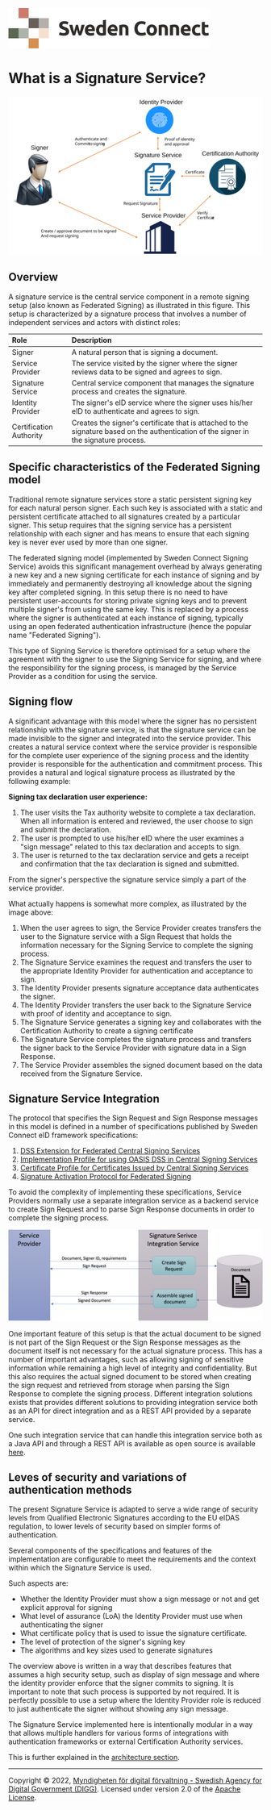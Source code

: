 ![Logo](images/sweden-connect.png)

# What is a Signature Service?

![SignServiceOverview](images/signservice-overview.svg)

## Overview

A signature service is the central service component in a remote signing setup (also known as Federated Signing) as illustrated
in this figure. This setup is characterized by a signature process that involves a number of independent services and actors with
distinct roles:

| Role                    | Description                                                                                                                            |
|:------------------------|:---------------------------------------------------------------------------------------------------------------------------------------|
| Signer                  | A natural person that is signing a document.                                                                                           |
| Service Provider        | The service visited by the signer where the signer reviews data to be signed and agrees to sign.                                       |
| Signature Service       | Central service component that manages the signature process and creates the signature.                                                |
| Identity Provider       | The signer's eID service where the signer uses his/her eID to authenticate and agrees to sign.                                         |
| Certification Authority | Creates the signer's certificate that is attached to the signature based on the authentication of the signer in the signature process. |


## Specific characteristics of the Federated Signing model

Traditional remote signature services store a static persistent signing key for each natural person signer. Each such key is
associated with a static and persistent certificate attached to all signatures created by a particular signer. This 
setup requires that the signing service has a persistent relationship with each signer and has means to ensure
that each signing key is never ever used by more than one signer.

The federated signing model (implemented by Sweden Connect Signing Service) avoids this significant management overhead by always generating a new key and a new
signing certificate for each instance of signing and by immediately and permanently destroying all knowledge
about the signing key after completed signing. In this setup there is no need to have persistent user-accounts for storing
private signing keys and to prevent multiple signer's from using the same key. This is replaced by a process
where the signer is authenticated at each instance of signing, typically using an open federated authentication infrastructure 
(hence the popular name "Federated Signing").

This type of Signing Service is therefore optimised for a setup where the agreement with the signer to use the Signing Service for signing, and where the
responsibility for the signing process, is managed by the Service Provider as a condition for using the service.



## Signing flow

A significant advantage with this model where the signer has no persistent relationship with the
signature service, is that the signature service can be made invisible to the signer and integrated into the
service provider. This creates a natural service context where the service provider is responsible for the complete 
user experience of the signing process and the identity provider is responsible for the authentication and commitment
process. This provides a natural and logical signature process as illustrated by the following example:

**Signing tax declaration user experience:**

1) The user visits the Tax authority website to complete a tax declaration. When all information is entered and reviewed, the user choose to sign and submit the declaration.
2) The user is prompted to use his/her eID where the user examines a "sign message" related to this tax declaration and accepts to sign.
3) The user is returned to the tax declaration service and gets a receipt and confirmation that the tax declaration is signed and submitted.

From the signer's perspective the signature service simply a part of the service provider.

What actually happens is somewhat more complex, as illustrated by the image above:

1) When the user agrees to sign, the Service Provider creates transfers the user to the Signature service with a Sign Request that holds the information necessary for the Signing Service to complete the signing process.
2) The Signature Service examines the request and transfers the user to the appropriate Identity Provider for authentication and acceptance to sign.
3) The Identity Provider presents signature acceptance data authenticates the signer.
4) The Identity Provider transfers the user back to the Signature Service with proof of identity and acceptance to sign.
5) The Signature Service generates a signing key and collaborates with the Certification Authority to create a signing certificate
6) The Signature Service completes the signature process and transfers the signer back to the Service Provider with signature data in a Sign Response.
7) The Service Provider assembles the signed document based on the data received from the Signature Service.

## Signature Service Integration

The protocol that specifies the Sign Request and Sign Response messages in this model is defined in a number of 
specifications published by Sweden Connect eID framework specifications:

1) [DSS Extension for Federated Central Signing Services](https://docs.swedenconnect.se/technical-framework/latest/09_-_DSS_Extension_for_Federated_Signing_Services.html)
2) [Implementation Profile for using OASIS DSS in Central Signing Services](https://docs.swedenconnect.se/technical-framework/latest/07_-_Implementation_Profile_for_using_DSS_in_Central_Signing_Services.html)
3) [Certificate Profile for Certificates Issued by Central Signing Services](https://docs.swedenconnect.se/technical-framework/latest/08_-_Certificate_Profile_for_Central_Signing_Services.html)
4) [Signature Activation Protocol for Federated Signing](https://docs.swedenconnect.se/technical-framework/latest/13_-_Signature_Activation_Protocol.html)

To avoid the complexity of implementing these specifications, Service Providers normally use a separate integration service
as a backend service to create Sign Request and to parse Sign Response documents in order to complete the signing process.

![Signature Service Integration](images/signservice-integration.png)

One important feature of this setup is that the actual document to be signed is not part of the Sign Request
or the Sign Response messages as the document itself is not necessary for the actual signature process. This has
a number of important advantages, such as allowing signing of sensitive information while remaining a high level of
integrity and confidentiality. But this also requires the actual signed document to be stored when creating the sign request
and retrieved from storage when parsing the Sign Response to complete the signing process. Different integration
solutions exists that provides different solutions to providing integration service both as an API for direct integration
and as a REST API provided by a separate service.

One such integration service that can handle this integration service both as a Java API and through a REST API
is available as open source is available [here](https://github.com/idsec-solutions/signservice-integration).

## Leves of security and variations of authentication methods

The present Signature Service is adapted to serve a wide range of security levels from Qualified Electronic
Signatures according to the EU eIDAS regulation, to lower levels of security based on simpler forms of authentication.

Several components of the specifications and features of the implementation are configurable to meet the requirements
and the context within which the Signature Service is used.

Such aspects are:

 - Whether the Identity Provider must show a sign message or not and get explicit approval for signing
 - What level of assurance (LoA) the Identity Provider must use when authenticating the signer
 - What certificate policy that is used to issue the signature certificate.
 - The level of protection of the signer's signing key
 - The algorithms and key sizes used to generate signatures

The overview above is written in a way that describes features that assumes a high security setup, such as
display of sign message and where the identity provider enforce that the signer commits to signing. It is
important to note that such process is supported by not required. It is perfectly possible to use a setup
where the Identity Provider role is reduced to just authenticate the signer without showing any sign message.

The Signature Service implemented here is intentionally modular in a way that allows multiple handlers for
various forms of integrations with authentication frameworks or external Certification Authority services.

This is further explained in the [architecture section](https://github.com/swedenconnect/signservice/blob/main/docs/architechture.md).




-----

Copyright &copy; 2022, [Myndigheten för digital förvaltning - Swedish Agency for Digital Government (DIGG)](http://www.digg.se). Licensed under version 2.0 of the [Apache License](http://www.apache.org/licenses/LICENSE-2.0).

